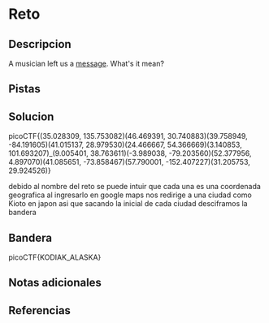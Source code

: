 # Reto


## Descripcion
A musician left us a [message](https://jupiter.challenges.picoctf.org/static/d5570d48262dbba2a31f2a940409ad9d/message.txt). What's it mean?
## Pistas


## Solucion
picoCTF{(35.028309, 135.753082)(46.469391, 30.740883)(39.758949, -84.191605)(41.015137, 28.979530)(24.466667, 54.366669)(3.140853, 101.693207)_(9.005401, 38.763611)(-3.989038, -79.203560)(52.377956, 4.897070)(41.085651, -73.858467)(57.790001, -152.407227)(31.205753, 29.924526)}

debido al nombre del reto se puede intuir que cada una es una coordenada geografica
al ingresarlo en google maps nos redirige a una ciudad como Kioto en japon asi que sacando la inicial de cada ciudad desciframos la bandera

## Bandera
picoCTF{KODIAK_ALASKA}
## Notas adicionales


## Referencias
